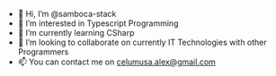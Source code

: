 - 👋 Hi, I’m @samboca-stack
- 👀 I’m interested in Typescript Programming
- 🌱 I’m currently learning CSharp
- 💞️ I’m looking to collaborate on currently IT Technologies with other Programmers 
- 📫 You can contact me on celumusa.alex@gmail.com

<!---
samboca-stack/samboca-stack is a ✨ special ✨ repository because its `README.md` (this file) appears on your GitHub profile.
You can click the Preview link to take a look at your changes.
--->
